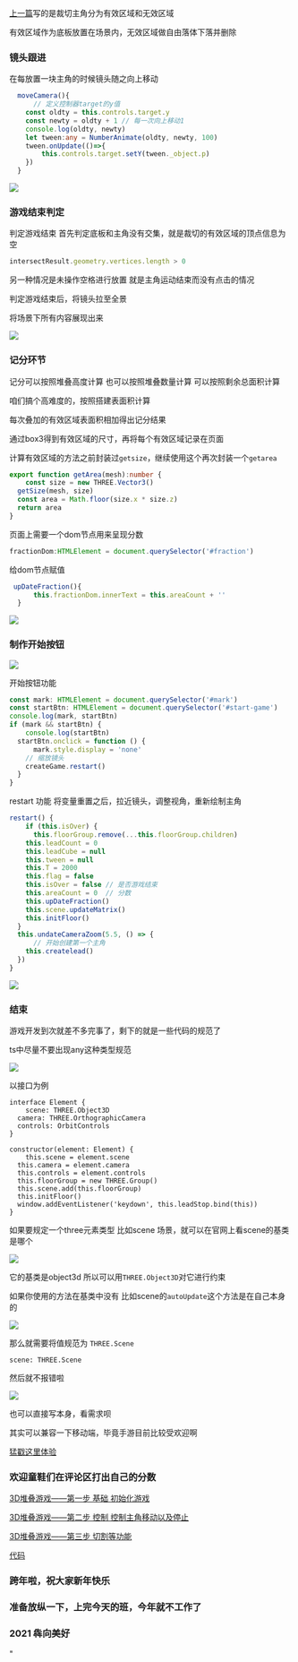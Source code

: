 <html>
    <p class="title" style="display:none;">3D堆叠游戏——第四步 结束判定，记分器等
    </p>
</html>
<html>
    <p class="article_id" style="display:none;">6912362707928907790</p>
</html>
<html>
    <p class="target" style="display:none;">typescript|threejs</p>
</html>
<html>
    <p class="create_time" style="display:none;">1609409892000</p>
</html>
<html>
    <p class="update_time" style="display:none;">1609409892000</p>
</html>
<html>
    <p class="cover_image" style="display:none;">https://p9-juejin.byteimg.com/tos-cn-i-k3u1fbpfcp/5bba865b9e0943c7b7c5fb539b51081e~tplv-k3u1fbpfcp-watermark.image</p>
</html>
<html>
    <p class="brief_content" style="display:none;">上一篇写的是裁切主角分为有效区域和无效区域有效区域作为底板放置在场景内，无效区域做自由落体下落并删除镜头跟进在每放置一块主角的时候镜头随之向上移动游戏结束判定判定游戏结束首先判定底板和主角没有交集，就</p>
</html>

[上一篇](https://juejin.cn/post/6912306652632842247)写的是裁切主角分为有效区域和无效区域

有效区域作为底板放置在场景内，无效区域做自由落体下落并删除

### 镜头跟进

在每放置一块主角的时候镜头随之向上移动

```typescript
  moveCamera(){
      // 定义控制器target的y值
    const oldty = this.controls.target.y
    const newty = oldty + 1 // 每一次向上移动1
    console.log(oldty, newty)
    let tween:any = NumberAnimate(oldty, newty, 100)
    tween.onUpdate(()=>{
        this.controls.target.setY(tween._object.p)
    })
  }
```

![](https://p9-juejin.byteimg.com/tos-cn-i-k3u1fbpfcp/5bba865b9e0943c7b7c5fb539b51081e~tplv-k3u1fbpfcp-watermark.image)

### 游戏结束判定

判定游戏结束 首先判定底板和主角没有交集，就是裁切的有效区域的顶点信息为空

```typescript
intersectResult.geometry.vertices.length > 0
```

另一种情况是未操作空格进行放置 就是主角运动结束而没有点击的情况

判定游戏结束后，将镜头拉至全景

将场景下所有内容展现出来

![](https://p9-juejin.byteimg.com/tos-cn-i-k3u1fbpfcp/d2eb9c3a57984d51ae81ff1705320f62~tplv-k3u1fbpfcp-watermark.image)

### 记分环节

记分可以按照堆叠高度计算 也可以按照堆叠数量计算 可以按照剩余总面积计算

咱们搞个高难度的，按照搭建表面积计算

每次叠加的有效区域表面积相加得出记分结果

通过box3得到有效区域的尺寸，再将每个有效区域记录在页面

计算有效区域的方法之前封装过`getsize`，继续使用这个再次封装一个`getarea`

```typescript
export function getArea(mesh):number {
    const size = new THREE.Vector3()
  getSize(mesh, size)
  const area = Math.floor(size.x * size.z)
  return area
}
```

页面上需要一个dom节点用来呈现分数
```typescript
fractionDom:HTMLElement = document.querySelector('#fraction')
```
给dom节点赋值
``` typescript
 upDateFraction(){
      this.fractionDom.innerText = this.areaCount + ''
  }
```

![](https://p9-juejin.byteimg.com/tos-cn-i-k3u1fbpfcp/528dd4f8368e4d33b8580dc704d930fd~tplv-k3u1fbpfcp-watermark.image)

### 制作开始按钮

![](https://p6-juejin.byteimg.com/tos-cn-i-k3u1fbpfcp/9cb1d53c5afb429ab7fe273ff7644da1~tplv-k3u1fbpfcp-watermark.image)

开始按钮功能

``` typescript
const mark: HTMLElement = document.querySelector('#mark')
const startBtn: HTMLElement = document.querySelector('#start-game')
console.log(mark, startBtn)
if (mark && startBtn) {
    console.log(startBtn)
  startBtn.onclick = function () {
      mark.style.display = 'none'
    // 缩放镜头
    createGame.restart()
  }
}
```

restart 功能
将变量重置之后，拉近镜头，调整视角，重新绘制主角

``` typescript
restart() {
    if (this.isOver) {
      this.floorGroup.remove(...this.floorGroup.children)
    this.leadCount = 0
    this.leadCube = null
    this.tween = null
    this.T = 2000
    this.flag = false
    this.isOver = false // 是否游戏结束
    this.areaCount = 0  // 分数
    this.upDateFraction()
    this.scene.updateMatrix()
    this.initFloor()
  }
  this.undateCameraZoom(5.5, () => {
      // 开始创建第一个主角
    this.createlead()
  })
}
```

![](https://p9-juejin.byteimg.com/tos-cn-i-k3u1fbpfcp/6d47377a48144ea29acb929c05b49e09~tplv-k3u1fbpfcp-watermark.image)

### 结束

游戏开发到次就差不多完事了，剩下的就是一些代码的规范了

ts中尽量不要出现any这种类型规范

![](https://p3-juejin.byteimg.com/tos-cn-i-k3u1fbpfcp/060a37c145804373a3b19dd40aa51a71~tplv-k3u1fbpfcp-watermark.image)

以接口为例

```
interface Element {
    scene: THREE.Object3D
  camera: THREE.OrthographicCamera
  controls: OrbitControls
}

constructor(element: Element) {
    this.scene = element.scene
  this.camera = element.camera
  this.controls = element.controls
  this.floorGroup = new THREE.Group()
  this.scene.add(this.floorGroup)
  this.initFloor()
  window.addEventListener('keydown', this.leadStop.bind(this))
}
```

如果要规定一个three元素类型 比如scene 场景，就可以在官网上看scene的基类是哪个

![](https://p6-juejin.byteimg.com/tos-cn-i-k3u1fbpfcp/2d6c9c29ab644c49bfbebfb0206a3ad1~tplv-k3u1fbpfcp-watermark.image)

它的基类是object3d 所以可以用`THREE.Object3D`对它进行约束

如果你使用的方法在基类中没有 比如scene的`autoUpdate`这个方法是在自己本身的

![](https://p9-juejin.byteimg.com/tos-cn-i-k3u1fbpfcp/8892946a966444dfae52455f07890dde~tplv-k3u1fbpfcp-watermark.image)

那么就需要将值规范为 `THREE.Scene`

```
scene: THREE.Scene
```

然后就不报错啦 

![](https://p3-juejin.byteimg.com/tos-cn-i-k3u1fbpfcp/6e97257b08e34a87a915d4af4375d833~tplv-k3u1fbpfcp-watermark.image)

也可以直接写本身，看需求呗

其实可以兼容一下移动端，毕竟手游目前比较受欢迎啊

[猛戳这里体验](https://sunhuapeng.github.io/#/iframe?url=html%2F%E4%B8%AD%E7%BA%A7%E6%A1%88%E4%BE%8Bhtml%2F%E5%A0%86%E5%8F%A0%E6%B8%B8%E6%88%8F.html)

###  欢迎童鞋们在评论区打出自己的分数

[3D堆叠游戏——第一步 基础 初始化游戏](https://juejin.cn/post/6911909496050843655)

[3D堆叠游戏——第二步 控制 控制主角移动以及停止](https://juejin.cn/post/6911947391369216013)

[3D堆叠游戏——第三步 切割等功能](https://juejin.cn/post/6912306652632842247)

[代码](https://github.com/sunhuapeng/stacking-blocks/tree/master)



### 跨年啦，祝大家新年快乐

### 准备放纵一下，上完今天的班，今年就不工作了

### 2021 犇向美好


"


